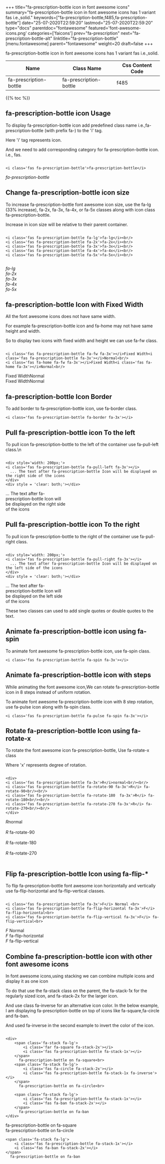 +++
title="fa-prescription-bottle icon in font awesome icons"
summary="fa-prescription-bottle icon in font awesome icons has 1 variant fas i.e.,solid."
keywords=["fa-prescription-bottle,f485,fa-prescription-bottle"]
date="25-07-2020T22:59:20"
lastmod="25-07-2020T22:59:20"
type="docs"
parentdoc="fontawesome"
featured='font-awesome-icons.png'
categories=['faicons']
prev="fa-prescription"
next="fa-prescription-bottle-alt"
linktitle="fa-prescription-bottle"
[menu.fontawesome]
parent="fontawesome"
weight=20
draft=false
+++


fa-prescription-bottle icon in font awesome icons has 1 variant fas i.e.,solid.

<div class='table-responsive'><table class='table'><thead><tr><th>Name</th><th>Class Name</th><th>Css Content Code</th></tr></thead><tbody><tr><td>fa-prescription-bottle</td><td>fa-prescription-bottle</td><td>f485</td></tr></tbody></table></div>


{{% toc %}}


## fa-prescription-bottle icon Usage

To display fa-prescription-bottle icon add predefined class name i.e.,fa-prescription-bottle (with prefix fa-) to the 'i' tag.

Here 'i' tag represents icon.

And we need to add corresponding category for fa-prescription-bottle icon. i.e., fas.


```

<i class='fas fa-prescription-bottle'>fa-prescription-bottle</i>
```

<i class='fas fa-prescription-bottle'>fa-prescription-bottle</i>




## Change fa-prescription-bottle icon size
To increase fa-prescription-bottle font awesome icon size, use the fa-lg (33% increase), fa-2x, fa-3x, fa-4x, or fa-5x classes along with icon class fa-prescription-bottle.

Increase in icon size will be relative to their parent container. 

```

<i class='fas fa-prescription-bottle fa-lg'>fa-lg</i><br/>
<i class='fas fa-prescription-bottle fa-2x'>fa-2x</i><br/>
<i class='fas fa-prescription-bottle fa-3x'>fa-3x</i><br/>
<i class='fas fa-prescription-bottle fa-4x'>fa-4x</i><br/>
<i class='fas fa-prescription-bottle fa-5x'>fa-5x</i><br/>
            
```

<i class='fas fa-prescription-bottle fa-lg'>fa-lg</i><br/>
<i class='fas fa-prescription-bottle fa-2x'>fa-2x</i><br/>
<i class='fas fa-prescription-bottle fa-3x'>fa-3x</i><br/>
<i class='fas fa-prescription-bottle fa-4x'>fa-4x</i><br/>
<i class='fas fa-prescription-bottle fa-5x'>fa-5x</i><br/>
            



## fa-prescription-bottle Icon with Fixed Width 

All the font awesome icons does not have same width.

For example fa-prescription-bottle icon and fa-home may not have same height and width.

So to display two icons with fixed width and height we can use fa-fw class.


```

<i class='fas fa-prescription-bottle fa-fw fa-3x'></i>Fixed Width<i class='fas fa-prescription-bottle fa-3x'></i>Normal<br/>
<i class='fas fa-home fa-fw fa-3x'></i>Fixed Width<i class='fas fa-home fa-3x'></i>Normal<br/>
```

<i class='fas fa-prescription-bottle fa-fw fa-3x'></i>Fixed Width<i class='fas fa-prescription-bottle fa-3x'></i>Normal<br/>
<i class='fas fa-home fa-fw fa-3x'></i>Fixed Width<i class='fas fa-home fa-3x'></i>Normal<br/>



## fa-prescription-bottle Icon Border 

To add border to fa-prescription-bottle icon, use fa-border class.


```
<i class='fas fa-prescription-bottle fa-border fa-3x'></i>

```
<i class='fas fa-prescription-bottle fa-border fa-3x'></i>





## Pull fa-prescription-bottle icon To the left

To pull icon fa-prescription-bottle to the left of the container use fa-pull-left class.\n

```

<div style='width: 200px;'>
<i class='fas fa-prescription-bottle fa-pull-left fa-3x'></i>
  ... The text after fa-prescription-bottle Icon will be displayed on the right side of the icons
</div>
<div style = 'clear: both;'></div>
```

<div style='width: 200px;'>
<i class='fas fa-prescription-bottle fa-pull-left fa-3x'></i>
  ... The text after fa-prescription-bottle Icon will be displayed on the right side of the icons
</div>
<div style = 'clear: both;'></div>




## Pull fa-prescription-bottle icon To the right
To pull icon fa-prescription-bottle to the right of the container use fa-pull-right class.

```

<div style='width: 200px;'>
<i class='fas fa-prescription-bottle fa-pull-right fa-3x'></i>
  ... The text after fa-prescription-bottle Icon will be displayed on the left side of the icons
</div>
<div style = 'clear: both;'></div>
```

<div style='width: 200px;'>
<i class='fas fa-prescription-bottle fa-pull-right fa-3x'></i>
  ... The text after fa-prescription-bottle Icon will be displayed on the left side of the icons
</div>
<div style = 'clear: both;'></div>

These two classes can used to add single quotes or double quotes to the text.


## Animate fa-prescription-bottle icon using fa-spin
To animate font awesome fa-prescription-bottle icon, use fa-spin class.

```
<i class='fas fa-prescription-bottle fa-spin fa-3x'></i>
```
<i class='fas fa-prescription-bottle fa-spin fa-3x'></i>




## Animate fa-prescription-bottle icon with steps
While animating the font awesome icon,We can rotate fa-prescription-bottle icon in 8 steps instead of uniform rotation.

To animate font awesome fa-prescription-bottle icon with 8 step rotation, use fa-pulse icon along with fa-spin class.


```
<i class='fas fa-prescription-bottle fa-pulse fa-spin fa-3x'></i>

```
<i class='fas fa-prescription-bottle fa-pulse fa-spin fa-3x'></i>





## Rotate fa-prescription-bottle Icon using fa-rotate-x
To rotate the font awesome icon fa-prescription-bottle, Use fa-rotate-x class

Where 'x' represents degree of rotation.


```

<div>
<i class='fas fa-prescription-bottle fa-3x'>R</i>normal<br/><br/>
<i class='fas fa-prescription-bottle fa-rotate-90 fa-3x'>R</i> fa-rotate-90<br/><br/> 
<i class='fas fa-prescription-bottle fa-rotate-180  fa-3x'>R</i> fa-rotate-180<br/><br/> 
<i class='fas fa-prescription-bottle fa-rotate-270 fa-3x'>R</i> fa-rotate-270<br/><br/>
</div>
```

<div>
<i class='fas fa-prescription-bottle fa-3x'>R</i>normal<br/><br/>
<i class='fas fa-prescription-bottle fa-rotate-90 fa-3x'>R</i> fa-rotate-90<br/><br/> 
<i class='fas fa-prescription-bottle fa-rotate-180  fa-3x'>R</i> fa-rotate-180<br/><br/> 
<i class='fas fa-prescription-bottle fa-rotate-270 fa-3x'>R</i> fa-rotate-270<br/><br/>
</div>




## Flip fa-prescription-bottle Icon using fa-flip-*
To flip fa-prescription-bottle font awesome icon horizontally and vertically use fa-flip-horizontal and fa-flip-vertical classes. 

```

<i class='fas fa-prescription-bottle fa-3x'>F</i> Normal <br>
<i class='fas fa-prescription-bottle fa-flip-horizontal fa-3x'>F</i> fa-flip-horizontal<br>
<i class='fas fa-prescription-bottle fa-flip-vertical fa-3x'>F</i> fa-flip-vertical<br>
```

<i class='fas fa-prescription-bottle fa-3x'>F</i> Normal <br>
<i class='fas fa-prescription-bottle fa-flip-horizontal fa-3x'>F</i> fa-flip-horizontal<br>
<i class='fas fa-prescription-bottle fa-flip-vertical fa-3x'>F</i> fa-flip-vertical<br>




## Combine fa-prescription-bottle icon with other font awesome icons
In font awesome icons,using stacking we can combine multiple icons and display it as one icon 

To do that use the fa-stack class on the parent, the fa-stack-1x for the regularly sized icon, and fa-stack-2x for the larger icon.

And use class fa-inverse for an alternative icon color. 
In the below example, I am displaying fa-prescription-bottle on top of icons like fa-square,fa-circle and fa-ban.

And used fa-inverse in the second example to invert the color of the icon.

```

<div>
    <span class='fa-stack fa-lg'>
        <i class='far fa-square fa-stack-2x'></i>
        <i class='fas fa-prescription-bottle fa-stack-1x'></i>
    </span>
      fa-prescription-bottle on fa-square<br>
    <span class='fa-stack fa-lg'>
        <i class='fas fa-circle fa-stack-2x'></i>
        <i class='fas fa-prescription-bottle fa-stack-1x fa-inverse'></i>
    </span>
      fa-prescription-bottle on fa-circle<br>

    <span class='fa-stack fa-lg'>
        <i class='fas fa-prescription-bottle fa-stack-1x'></i>
        <i class='fas fa-ban fa-stack-2x'></i>
    </span>
      fa-prescription-bottle on fa-ban
</div>
```

<div>
    <span class='fa-stack fa-lg'>
        <i class='far fa-square fa-stack-2x'></i>
        <i class='fas fa-prescription-bottle fa-stack-1x'></i>
    </span>
      fa-prescription-bottle on fa-square<br>
    <span class='fa-stack fa-lg'>
        <i class='fas fa-circle fa-stack-2x'></i>
        <i class='fas fa-prescription-bottle fa-stack-1x fa-inverse'></i>
    </span>
      fa-prescription-bottle on fa-circle<br>

    <span class='fa-stack fa-lg'>
        <i class='fas fa-prescription-bottle fa-stack-1x'></i>
        <i class='fas fa-ban fa-stack-2x'></i>
    </span>
      fa-prescription-bottle on fa-ban
</div>






